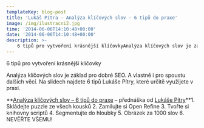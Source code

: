 ```yaml
---
templateKey: blog-post
title: 'Lukáš Pítra – Analýza klíčových slov – 6 tipů do praxe'
image: /img/ilustracni2.jpg
time: '2014-06-06T14:10:48+00:00'
date: '2014-06-06T14:10:48+00:00'
description: >-
    6 tipů pro vytvoření krásnější klíčovkyAnalýza klíčových slov je základ pro dobré SEO. A vlastně i pro spoustu dalších věcí. Na slidech najdete 6 tipů Lukáše Pítry, které určitě...
---
```

6 tipů pro vytvoření krásnější klíčovky

Analýza klíčových slov je základ pro dobré SEO. A vlastně i pro spoustu dalších věcí. Na slidech najdete 6 tipů Lukáše Pítry, které určitě využijete v praxi.

 **[Analýza klíčových slov – 6 tipů do praxe](https://www.slideshare.net/Agracek/analza-klovch-slov-6-tip-do-praxe "Analýza klíčových slov - 6 tipů do praxe") – přednáška od [Lukáše Pítry](http://www.lukaspitra.cz/)**1. Skládejte puzzle ze všech kousků 2. Zamilujte si Open Refine 3. Tvořte si knihovny scriptů 4. Segmentujte do hloubky 5. Obrázek za 1000 slov 6. NEVĚŘTE VŠEMU! 